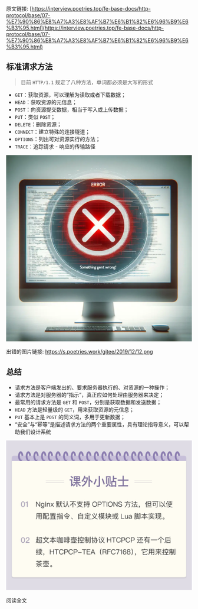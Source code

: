 原文链接: [https://interview.poetries.top/fe-base-docs/http-protocol/base/07-%E7%90%86%E8%A7%A3%E8%AF%B7%E6%B1%82%E6%96%B9%E6%B3%95.html](https://interview.poetries.top/fe-base-docs/http-protocol/base/07-%E7%90%86%E8%A7%A3%E8%AF%B7%E6%B1%82%E6%96%B9%E6%B3%95.html)

## 标准请求方法

> 目前 `HTTP/1.1` 规定了八种方法，单词都必须是大写的形式

  * `GET`：获取资源，可以理解为读取或者下载数据；
  * `HEAD`：获取资源的元信息；
  * `POST`：向资源提交数据，相当于写入或上传数据；
  * `PUT`：类似 `POST`；
  * `DELETE`：删除资源；
  * `CONNECT`：建立特殊的连接隧道；
  * `OPTIONS`：列出可对资源实行的方法；
  * `TRACE`：追踪请求 - 响应的传输路径

![](/images/error.webp)<br><p>出错的图片链接: <a
href="https://s.poetries.work/gitee/2019/12/12.png"
target="_blank">https://s.poetries.work/gitee/2019/12/12.png</a></p>

## 总结

  * 请求方法是客户端发出的、要求服务器执行的、对资源的一种操作；
  * 请求方法是对服务器的“指示”，真正应如何处理由服务器来决定；
  * 最常用的请求方法是 `GET` 和 `POST`，分别是获取数据和发送数据；
  * `HEAD` 方法是轻量级的 `GET`，用来获取资源的元信息；
  * `PUT` 基本上是 `POST` 的同义词，多用于更新数据；
  * “安全”与“幂等”是描述请求方法的两个重要属性，具有理论指导意义，可以帮助我们设计系统

![](/images/s_poetries_work_gitee_2019_12_96.png)

阅读全文

